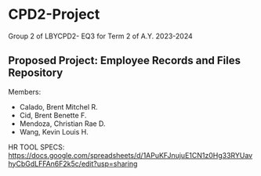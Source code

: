 # CPD2-Project
Group 2 of LBYCPD2- EQ3 for Term 2 of A.Y. 2023-2024

## Proposed Project: Employee Records and Files Repository

Members:
  - Calado, Brent Mitchel R.
  - Cid, Brent Benette F.
  - Mendoza, Christian Rae D.
  - Wang, Kevin Louis H.

HR TOOL SPECS: https://docs.google.com/spreadsheets/d/1APuKFJnujuE1CN1z0Hg33RYUavhyCbGdLFFAn6F2k5c/edit?usp=sharing
